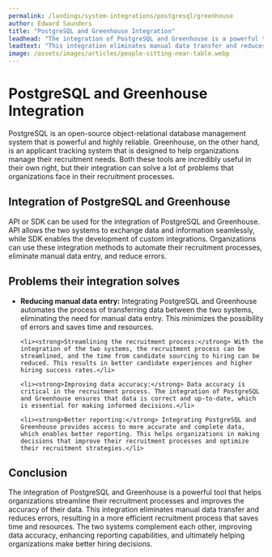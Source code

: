 ```yaml
---
permalink: /landings/system-integrations/postgresql/greenhouse
author: Edward Saunders
title: "PostgreSQL and Greenhouse Integration"
leadhead: "The integration of PostgreSQL and Greenhouse is a powerful tool that helps organizations streamline their recruitment processes and improves the accuracy of their data"
leadtext: "This integration eliminates manual data transfer and reduces errors, resulting in a more efficient recruitment process that saves time and resources. The two systems complement each other, improving data accuracy, enhancing reporting capabilities, and ultimately helping organizations make better hiring decisions."
image: /assets/images/articles/people-sitting-near-table.webp
---
```

<div class="arttext">
<h1>PostgreSQL and Greenhouse Integration</h1>

<p>PostgreSQL is an open-source object-relational database management system that is powerful and highly reliable. Greenhouse, on the other hand, is an applicant tracking system that is designed to help organizations manage their recruitment needs. Both these tools are incredibly useful in their own right, but their integration can solve a lot of problems that organizations face in their recruitment processes.</p>

<h2>Integration of PostgreSQL and Greenhouse</h2>

<p>API or SDK can be used for the integration of PostgreSQL and Greenhouse. API allows the two systems to exchange data and information seamlessly, while SDK enables the development of custom integrations. Organizations can use these integration methods to automate their recruitment processes, eliminate manual data entry, and reduce errors.</p>

<h2>Problems their integration solves</h2>

<ul>
	<li><strong>Reducing manual data entry:</strong> Integrating PostgreSQL and Greenhouse automates the process of transferring data between the two systems, eliminating the need for manual data entry. This minimizes the possibility of errors and saves time and resources.</li>
	
	<li><strong>Streamlining the recruitment process:</strong> With the integration of the two systems, the recruitment process can be streamlined, and the time from candidate sourcing to hiring can be reduced. This results in better candidate experiences and higher hiring success rates.</li>

	<li><strong>Improving data accuracy:</strong> Data accuracy is critical in the recruitment process. The integration of PostgreSQL and Greenhouse ensures that data is correct and up-to-date, which is essential for making informed decisions.</li>

	<li><strong>Better reporting:</strong> Integrating PostgreSQL and Greenhouse provides access to more accurate and complete data, which enables better reporting. This helps organizations in making decisions that improve their recruitment processes and optimize their recruitment strategies.</li>
</ul>

<h2>Conclusion</h2>

<p>The integration of PostgreSQL and Greenhouse is a powerful tool that helps organizations streamline their recruitment processes and improves the accuracy of their data. This integration eliminates manual data transfer and reduces errors, resulting in a more efficient recruitment process that saves time and resources. The two systems complement each other, improving data accuracy, enhancing reporting capabilities, and ultimately helping organizations make better hiring decisions.</p>

</div>